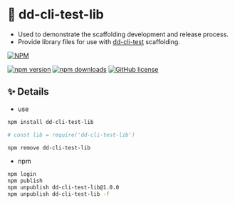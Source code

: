 # 🚀 dd-cli-test-lib

- Used to demonstrate the scaffolding development and release process.
- Provide library files for use with [dd-cli-test](https://www.npmjs.com/package/dd-cli-test) scaffolding.

[![NPM](https://nodei.co/npm/dd-cli-test-lib.png?downloads=true&downloadRank=true&stars=true)](https://nodei.co/npm/dd-cli-test-lib/)

[![npm version](https://img.shields.io/npm/v/dd-cli-test-lib.svg)](https://www.npmjs.com/package/dd-cli-test-lib)
[![npm downloads](https://img.shields.io/npm/dm/dd-cli-test-lib.svg)](https://www.npmjs.com/package/dd-cli-test-lib)
[![GitHub license](https://img.shields.io/github/license/WuChenDi/Front-End)](https://github.com/WuChenDi/Front-End/blob/master/LICENSE)

## ✨ Details

- use

```bash
npm install dd-cli-test-lib

# const lib = require('dd-cli-test-lib')

npm remove dd-cli-test-lib
```

- npm

```bash
npm login
npm publish
npm unpublish dd-cli-test-lib@1.0.0
npm unpublish dd-cli-test-lib -f
```

<!-- ## 📚 Preview

![01-cli](https://raw.githubusercontent.com/WuChenDi/Front-End/master/screenshots/17-01-cli.png) -->
